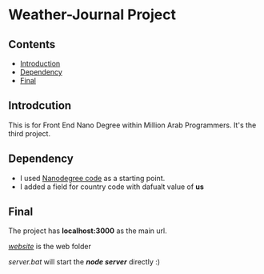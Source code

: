 # Weather-Journal Project

## Contents
- [Introduction](https://github.com/tarikgad/TG-FEND-03-Weather-Journal#Introduction)
- [Dependency](https://github.com/tarikgad/TG-FEND-03-Weather-Journal#Dependency)
- [Final](https://github.com/tarikgad/TG-FEND-03-Weather-Journal#Final)


## Introdcution
This is for Front End Nano Degree within Million Arab Programmers. It's the third project.

## Dependency
- I used [Nanodegree code](https://github.com/tarikgad/fend/tree/refresh-2019/projects/weather-journal-app) as a starting point.
- I added a field for country code with dafualt value of **us**

## Final
The project has **localhost:3000** as the main url.

[_website_](website/) is the web folder

_server.bat_ will start the **_node server_** directly :)
